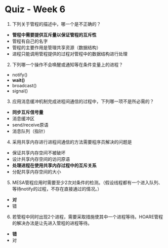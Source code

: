 Quiz - Week 6
========================================
1. 下列关于管程的描述中，哪一个是不正确的？

- **管程中需要提供互斥量以保证管程的互斥性**
- 管程有自己的名字
- 管程的主要作用是管理共享资源（数据结构）
- 进程只能调用管程提供的过程对管程中的数据结构进行处理



2. 下列哪一个操作不会唤醒或通知等在条件变量上的进程？

- notify()
- **wait()**
- broadcast()
- signal()



3. 应用消息缓冲机制完成进程间通信的过程中，下列哪一项不是所必需的？

- **同步互斥信号量**
- 消息缓冲区
- send/receive原语
- 消息队列（指针）



4. 采用共享内存进行进程间通信的方法需要程序员解决的问题是

- 保证共享内存空间不被破坏
- 设计共享内存空间的访问原语
- **处理进程在使用共享内存过程中的互斥关系**
- 分配共享内存空间的大小



5. MESA管程应用时需要至少2次对条件的检测。（假设线程都有一个进入队列、等待notify的过程，不存在直接通过的情况。）

- **对** 
- 错



6. 若管程中同时出现2个进程，需要采取措施使其中一个进程等待。HOARE管程的解决办法是让先进入管程的进程等待。

- **错**
- 对

